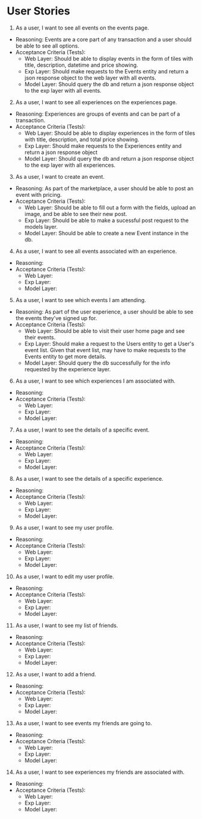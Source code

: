 # User Stories
1. As a user, I want to see all events on the events page.
  * Reasoning: Events are a core part of any transaction and a user should be able to see all options.
  * Acceptance Criteria (Tests):
    * Web Layer: Should be able to display events in the form of tiles with title, description, datetime and price showing.
    * Exp Layer: Should make requests to the Events entity and return a json response object to the web layer with all events.
    * Model Layer: Should query the db and return a json response object to the exp layer with all events.

2. As a user, I want to see all experiences on the experiences page.
  * Reasoning: Experiences are groups of events and can be part of a transaction.
  * Acceptance Criteria (Tests):
    * Web Layer: Should be able to display experiences in the form of tiles with title, description, and total price showing.
    * Exp Layer: Should make requests to the Experiences entity and return a json response object
    * Model Layer: Should query the db and return a json response object to the exp layer with all experiences.

3. As a user, I want to create an event.
  * Reasoning: As part of the marketplace, a user should be able to post an event with pricing.
  * Acceptance Criteria (Tests):
    * Web Layer: Should be able to fill out a form with the fields, upload an image, and be able to see their new post. 
    * Exp Layer: Should be able to make a sucessful post request to the models layer. 
    * Model Layer: Should be able to create a new Event instance in the db.

4. As a user, I want to see all events associated with an experience.
  * Reasoning: 
  * Acceptance Criteria (Tests):
    * Web Layer:
    * Exp Layer:
    * Model Layer:

5. As a user, I want to see which events I am attending.
  * Reasoning: As part of the user experience, a user should be able to see the events they've signed up for.
  * Acceptance Criteria (Tests):
    * Web Layer: Should be able to visit their user home page and see their events.
    * Exp Layer: Should make a request to the Users entity to get a User's event list. Given that event list, may have to make requests to the Events entity to get more details.
    * Model Layer: Should query the db successfully for the info requested by the experience layer.

6. As a user, I want to see which experiences I am associated with.
  * Reasoning:
  * Acceptance Criteria (Tests):
    * Web Layer:
    * Exp Layer:
    * Model Layer:

7. As a user, I want to see the details of a specific event.
  * Reasoning:
  * Acceptance Criteria (Tests):
    * Web Layer:
    * Exp Layer:
    * Model Layer:

8. As a user, I want to see the details of a specific experience.
  * Reasoning:
  * Acceptance Criteria (Tests):
    * Web Layer:
    * Exp Layer:
    * Model Layer:

9. As a user, I want to see my user profile.
  * Reasoning:
  * Acceptance Criteria (Tests):
    * Web Layer:
    * Exp Layer:
    * Model Layer:

10. As a user, I want to edit my user profile.
  * Reasoning:
  * Acceptance Criteria (Tests):
    * Web Layer:
    * Exp Layer:
    * Model Layer:

11. As a user, I want to see my list of friends.
  * Reasoning:
  * Acceptance Criteria (Tests):
    * Web Layer:
    * Exp Layer:
    * Model Layer:

12. As a user, I want to add a friend. 
  * Reasoning:
  * Acceptance Criteria (Tests):
    * Web Layer:
    * Exp Layer:
    * Model Layer:

13. As a user, I want to see events my friends are going to.
  * Reasoning:
  * Acceptance Criteria (Tests):
    * Web Layer:
    * Exp Layer:
    * Model Layer:

14. As a user, I want to see experiences my friends are associated with.
  * Reasoning:
  * Acceptance Criteria (Tests):
    * Web Layer:
    * Exp Layer:
    * Model Layer:

